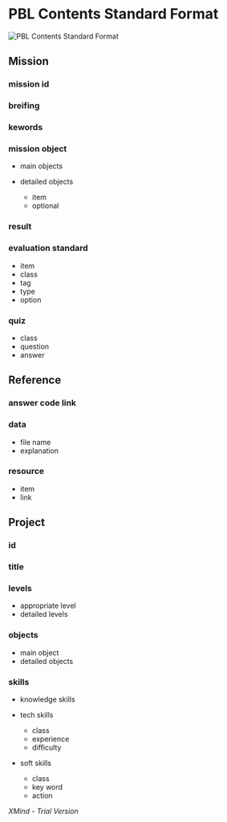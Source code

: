 # PBL Contents Standard Format

![PBL Contents Standard Format](https://user-images.githubusercontent.com/47736525/115192842-4eee4780-a126-11eb-9c85-5abcd10f27aa.png)


## Mission

### mission id

### breifing

### kewords

### mission object

- main objects
- detailed objects

	- item
	- optional

### result

### evaluation standard

- item
- class
- tag
- type
- option

### quiz

- class
- question
- answer

## Reference

### answer code link

### data

- file name
- explanation

### resource

- item
- link

## Project

### id

### title

### levels

- appropriate level
- detailed levels

### objects

- main object
- detailed objects

### skills

- knowledge skills
- tech skills

	- class
	- experience
	- difficulty

- soft skills

	- class
	- key word
	- action

*XMind - Trial Version*
